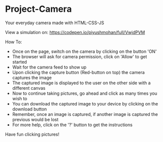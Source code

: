 # Project-Camera
Your everyday camera made with HTML-CSS-JS

View a simulation on: https://codepen.io/piyushmohan/full/VwjdPVM

How To:
- Once on the page, switch on the camera by clicking on the button 'ON'
- The browser will ask for camera permission, click on 'Allow' to get started
- Wait for the camera feed to show up
- Upon clicking the capture button (Red-button on top) the camera captures the image
- The captured image is displayed to the user on the other side with a different canvas
- Now to continue taking pictures, go ahead and click as many times you wish to
- You can download the captured image to your device by clicking on the download button
- Remember, once an image is captured, if another image is captured the previous would be lost
- For more help, click on the '?' button to get the instructions

Have fun clicking pictures!
